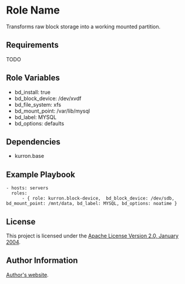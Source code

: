 Role Name
=========

Transforms raw block storage into a working mounted partition.

Requirements
------------

TODO

Role Variables
--------------

* bd_install: true
* bd_block_device: /dev/xvdf
* bd_file_system: xfs
* bd_mount_point: /var/lib/mysql
* bd_label: MYSQL
* bd_options: defaults

Dependencies
------------

* kurron.base

Example Playbook
----------------

```
- hosts: servers
  roles:
      - { role: kurron.block-device,  bd_block_device: /dev/sdb, bd_mount_point: /mnt/data, bd_label: MYSQL, bd_options: noatime }
```

License
-------

This project is licensed under the [Apache License Version 2.0, January 2004](http://www.apache.org/licenses/).

Author Information
------------------

[Author's website](http://jvmguy.com/).
